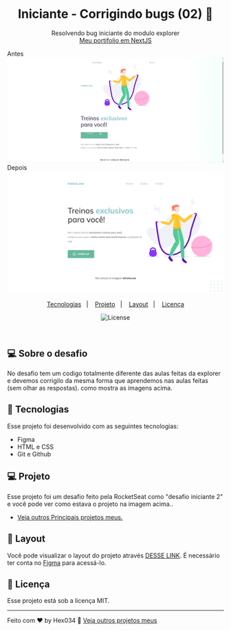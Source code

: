 <h1 align="center"> Iniciante - Corrigindo bugs (02) 👀</h1>

<p align="center">
Resolvendo bug iniciante do modulo explorer<br/>
<a href="https://spgunk.eu.org">Meu portifolio em NextJS</a>
</p>

<p>
Antes
<img src="./.github/img.png">
Depois
<img src="./.github/img2.png">
</p>

<p align="center">
  <a href="#-tecnologias">Tecnologias</a>&nbsp;&nbsp;&nbsp;|&nbsp;&nbsp;&nbsp;
  <a href="#-projeto">Projeto</a>&nbsp;&nbsp;&nbsp;|&nbsp;&nbsp;&nbsp;
  <a href="#-layout">Layout</a>&nbsp;&nbsp;&nbsp;|&nbsp;&nbsp;&nbsp;
  <a href="#memo-licença">Licença</a>
</p>

<p align="center">
  <img alt="License" src="https://img.shields.io/static/v1?label=license&message=MIT&color=49AA26&labelColor=000000">
</p>

<br>

## 💻 Sobre o desafio

No desafio tem um codigo totalmente diferente das aulas feitas da explorer e devemos corrigilo da mesma forma que aprendemos nas aulas feitas (sem olhar as respostas). como mostra as imagens acima.



## 🚀 Tecnologias

Esse projeto foi desenvolvido com as seguintes tecnologias:

- Figma
- HTML e CSS
- Git e Github


## 💻 Projeto

Esse projeto foi um desafio feito pela RocketSeat como "desafio iniciante 2"
e você pode ver como estava o projeto na imagem acima..


- [Veja outros Principais projetos meus.](https://painelunknowbr.eu.org)

## 🔖 Layout

Você pode visualizar o layout do projeto através [DESSE LINK](https://www.figma.com/file/yMjC2bz09GPyDyQzzsk1Lq/Explorer---Projeto-02-(Copy)?type=design&node-id=1-5&mode=design&t=YRyQAlgAJdU6gC55-0). É necessário ter conta no [Figma](https://figma.com) para acessá-lo.

## :memo: Licença

Esse projeto está sob a licença MIT.

---

Feito com ♥ by Hex034 :wave: [Veja outros projetos meus](https://spgunk.eu.org)